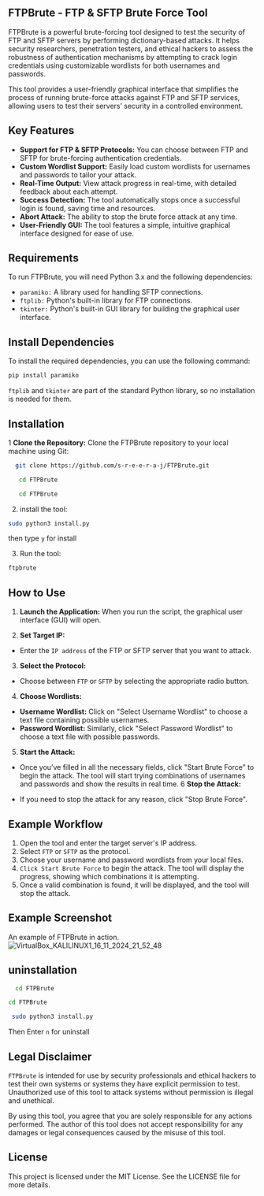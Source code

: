 


## FTPBrute - FTP & SFTP Brute Force Tool
FTPBrute is a powerful brute-forcing tool designed to test the security of FTP and SFTP servers by performing dictionary-based attacks. It helps security researchers, penetration testers, and ethical hackers to assess the robustness of authentication mechanisms by attempting to crack login credentials using customizable wordlists for both usernames and passwords.

This tool provides a user-friendly graphical interface that simplifies the process of running brute-force attacks against FTP and SFTP services, allowing users to test their servers’ security in a controlled environment.

## Key Features
- **Support for FTP & SFTP Protocols:** You can choose between FTP and SFTP for brute-forcing authentication credentials.
- **Custom Wordlist Support:** Easily load custom wordlists for usernames and passwords to tailor your attack.
- **Real-Time Output:** View attack progress in real-time, with detailed feedback about each attempt.
- **Success Detection:** The tool automatically stops once a successful login is found, saving time and resources.
- **Abort Attack:** The ability to stop the brute force attack at any time.
- **User-Friendly GUI:** The tool features a simple, intuitive graphical interface designed for ease of use.
## Requirements
To run FTPBrute, you will need Python 3.x and the following dependencies:

- `paramiko:` A library used for handling SFTP connections.
- `ftplib:` Python's built-in library for FTP connections.
- `tkinter:` Python's built-in GUI library for building the graphical user interface.
## Install Dependencies
To install the required dependencies, you can use the following command:

```bash
pip install paramiko
```
`ftplib` and `tkinter` are part of the standard Python library, so no installation is needed for them.

## Installation
1 **Clone the Repository:** Clone the FTPBrute repository to your local machine using Git:

```bash
  git clone https://github.com/s-r-e-e-r-a-j/FTPBrute.git
```
```bash
   cd FTPBrute
```
```bash
   cd FTPBrute
   ```
2. install the tool:
 ```bash
 sudo python3 install.py
   ```
   then type `y` for install
   
3. Run the tool: 

```bash
ftpbrute
```
## How to Use
1. **Launch the Application:** When you run the script, the graphical user interface (GUI) will open.

2. **Set Target IP:**

- Enter the `IP address` of the FTP or SFTP server that you want to attack.
3. **Select the Protocol:**

- Choose between `FTP` or `SFTP` by selecting the appropriate radio button.
4. **Choose Wordlists:**

- **Username Wordlist:** Click on "Select Username Wordlist" to choose a text file containing possible usernames.
- **Password Wordlist:** Similarly, click "Select Password Wordlist" to choose a text file with possible passwords.
5. **Start the Attack:**

- Once you’ve filled in all the necessary fields, click "Start Brute Force" to begin the attack. The tool will start trying combinations of usernames and passwords and show the results in real time.
6 **Stop the Attack:**

- If you need to stop the attack for any reason, click "Stop Brute Force".
## Example Workflow
1. Open the tool and enter the target server's IP address.
2. Select `FTP` or `SFTP` as the protocol.
3. Choose your username and password wordlists from your local files.
4. `Click Start Brute Force` to begin the attack. The tool will display the progress, showing which combinations it is attempting.
5. Once a valid combination is found, it will be displayed, and the tool will stop the attack.
## Example Screenshot
An example of FTPBrute in action.
![VirtualBox_KALILINUX1_16_11_2024_21_52_48](https://github.com/user-attachments/assets/f68377e2-ae6a-4258-95e1-14d43aefa494)

## uninstallation
```bash
  cd FTPBrute
```
```bash
cd FTPBrute
```
```bash
 sudo python3 install.py
```
Then Enter `n` for uninstall

## Legal Disclaimer
`FTPBrute` is intended for use by security professionals and ethical hackers to test their own systems or systems they have explicit permission to test. Unauthorized use of this tool to attack systems without permission is illegal and unethical.

By using this tool, you agree that you are solely responsible for any actions performed. The author of this tool does not accept responsibility for any damages or legal consequences caused by the misuse of this tool.

## License
This project is licensed under the MIT License. See the LICENSE file for more details.

